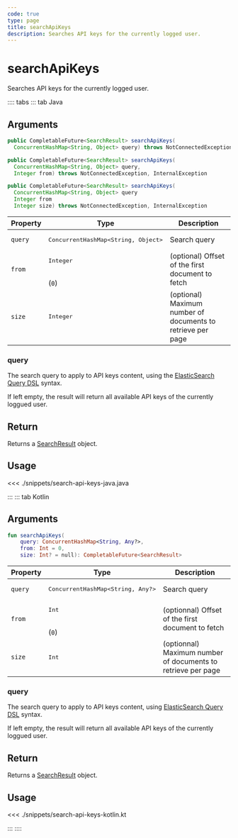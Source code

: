 ```yaml
---
code: true
type: page
title: searchApiKeys
description: Searches API keys for the currently logged user.
---
```


# searchApiKeys

<SinceBadge version="auto-version" />

<SinceBadge version="Kuzzle 2.1.0" />

Searches API keys for the currently logged user.

:::: tabs
::: tab Java

## Arguments

```java
public CompletableFuture<SearchResult> searchApiKeys(
  ConcurrentHashMap<String, Object> query) throws NotConnectedException, InternalException

public CompletableFuture<SearchResult> searchApiKeys(
  ConcurrentHashMap<String, Object> query,
  Integer from) throws NotConnectedException, InternalException

public CompletableFuture<SearchResult> searchApiKeys(
  ConcurrentHashMap<String, Object> query
  Integer from
  Integer size) throws NotConnectedException, InternalException
```


| Property | Type | Description |
| --- | --- | --- |
| `query` | <pre>ConcurrentHashMap<String, Object></pre> | Search query |
| `from`     | <pre>Integer</pre><br/>(`0`)     | (optional) Offset of the first document to fetch   |
| `size`     | <pre>Integer</pre>    | (optional) Maximum number of documents to retrieve per page     |

### query

The search query to apply to API keys content, using the [ElasticSearch Query DSL](https://www.elastic.co/guide/en/elasticsearch/reference/7.3/query-dsl.html) syntax.

If left empty, the result will return all available API keys of the currently loggued user.

## Return

Returns a [SearchResult](/sdk/jvm/1/core-classes/search-result) object.


## Usage

<<< ./snippets/search-api-keys-java.java

:::
::: tab Kotlin

## Arguments

```kotlin
fun searchApiKeys(
    query: ConcurrentHashMap<String, Any?>,
    from: Int = 0,
    size: Int? = null): CompletableFuture<SearchResult>
```


| Property | Type | Description |
| --- | --- | --- |
| `query` | <pre>ConcurrentHashMap<String, Any?></pre> | Search query |
| `from`     | <pre>Int</pre><br/>(`0`)     | (optionnal) Offset of the first document to fetch   |
| `size`     | <pre>Int</pre>    | (optionnal) Maximum number of documents to retrieve per page     |

### query

The search query to apply to API keys content, using [ElasticSearch Query DSL](https://www.elastic.co/guide/en/elasticsearch/reference/7.3/query-dsl.html) syntax.

If left empty, the result will return all available API keys of the currently loggued user.

## Return

Returns a [SearchResult](/sdk/jvm/1/core-classes/search-result) object.


## Usage

<<< ./snippets/search-api-keys-kotlin.kt

:::
::::
